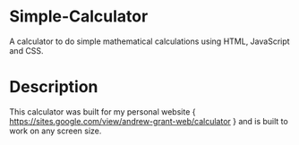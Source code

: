 # Simple-Calculator
A calculator to do simple mathematical calculations using HTML, JavaScript and CSS.

# Description
This calculator was built for my personal website { https://sites.google.com/view/andrew-grant-web/calculator } and is built to work on any screen size. 
